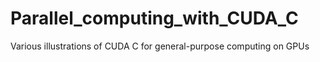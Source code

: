 # Parallel_computing_with_CUDA_C
Various illustrations of CUDA C for general-purpose computing on GPUs
